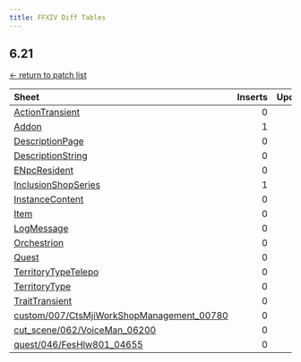 ```yaml
---
title: FFXIV Diff Tables
---
```

## 6.21

[← return to patch list](https://makar8000.github.io/ffxiv-diff/)

| Sheet | Inserts | Updates | Deletes | Reorders |
| :---- | ------: | ------: | ------: | -------: |
| [ActionTransient](ActionTransient) |       0 |       9 |       0 |        0 |
| [Addon](Addon) |       1 |       0 |       0 |        0 |
| [DescriptionPage](DescriptionPage) |       0 |       1 |       0 |        0 |
| [DescriptionString](DescriptionString) |       0 |       1 |       0 |        0 |
| [ENpcResident](ENpcResident) |       0 |       3 |       0 |        0 |
| [InclusionShopSeries](InclusionShopSeries) |       1 |       0 |       1 |        0 |
| [InstanceContent](InstanceContent) |       0 |       4 |       0 |        0 |
| [Item](Item) |       0 |       2 |       0 |        0 |
| [LogMessage](LogMessage) |       0 |       1 |       0 |        0 |
| [Orchestrion](Orchestrion) |       0 |       2 |       0 |        0 |
| [Quest](Quest) |       0 |       1 |       0 |        0 |
| [TerritoryTypeTelepo](TerritoryTypeTelepo) |       0 |       1 |       0 |        0 |
| [TerritoryType](TerritoryType) |       0 |       1 |       0 |        0 |
| [TraitTransient](TraitTransient) |       0 |       2 |       0 |        0 |
| [custom/007/CtsMjiWorkShopManagement_00780](custom/007/CtsMjiWorkShopManagement_00780) |       0 |       1 |       0 |        0 |
| [cut_scene/062/VoiceMan_06200](cut_scene/062/VoiceMan_06200) |       0 |       3 |       0 |        0 |
| [quest/046/FesHlw801_04655](quest/046/FesHlw801_04655) |       0 |       2 |       0 |        0 |